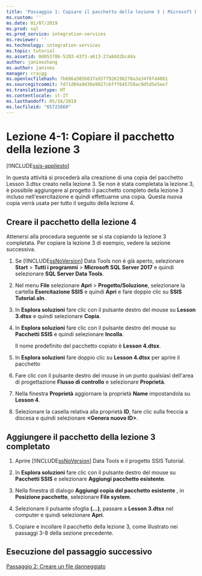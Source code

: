 ```yaml
---
title: 'Passaggio 1: Copiare il pacchetto della lezione 3 | Microsoft Docs'
ms.custom: ''
ms.date: 01/07/2019
ms.prod: sql
ms.prod_service: integration-services
ms.reviewer: ''
ms.technology: integration-services
ms.topic: tutorial
ms.assetid: 0d053786-5203-43f3-a613-27a8dd2bc44a
author: janinezhang
ms.author: janinez
manager: craigg
ms.openlocfilehash: 7b686a585b037a9377926198278a3a34f6fd4881
ms.sourcegitcommit: fd71d04a9d30a9927cbfff645750ac9d5d5e5ee7
ms.translationtype: HT
ms.contentlocale: it-IT
ms.lasthandoff: 05/16/2019
ms.locfileid: "65721660"
---
```

# <a name="lesson-4-1-copy-the-lesson-3-package"></a>Lezione 4-1: Copiare il pacchetto della lezione 3

[!INCLUDE[ssis-appliesto](../includes/ssis-appliesto-ssvrpluslinux-asdb-asdw-xxx.md)]



In questa attività si procederà alla creazione di una copia del pacchetto Lesson 3.dtsx creato nella lezione 3. Se non è stata completata la lezione 3, è possibile aggiungere al progetto il pacchetto completo della lezione 3 incluso nell'esercitazione e quindi effettuarne una copia. Questa nuova copia verrà usata per tutto il seguito della lezione 4.  
  
## <a name="create-the-lesson-4-package"></a>Creare il pacchetto della lezione 4  
  
Attenersi alla procedura seguente se si sta copiando la lezione 3 completata.  Per copiare la lezione 3 di esempio, vedere la sezione successiva.

1.  Se [!INCLUDE[ssNoVersion](../includes/ssnoversion-md.md)] Data Tools non è già aperto, selezionare **Start** > **Tutti i programmi** > **Microsoft SQL Server 2017** e quindi selezionare **SQL Server Data Tools**.

2.  Nel menu **File** selezionare **Apri** > **Progetto/Soluzione**, selezionare la cartella **Esercitazione SSIS** e quindi **Apri** e fare doppio clic su **SSIS Tutorial.sln**.

3.  In **Esplora soluzioni** fare clic con il pulsante destro del mouse su **Lesson 3.dtsx** e quindi selezionare **Copia**.

4.  In **Esplora soluzioni** fare clic con il pulsante destro del mouse su **Pacchetti SSIS** e quindi selezionare **Incolla**.

    Il nome predefinito del pacchetto copiato è **Lesson 4.dtsx**.

5.  In **Esplora soluzioni** fare doppio clic su **Lesson 4.dtsx** per aprire il pacchetto

6.  Fare clic con il pulsante destro del mouse in un punto qualsiasi dell'area di progettazione **Flusso di controllo** e selezionare **Proprietà**.

7.  Nella finestra **Proprietà** aggiornare la proprietà **Name** impostandola su **Lesson 4**.

8.  Selezionare la casella relativa alla proprietà **ID**, fare clic sulla freccia a discesa e quindi selezionare **\<Genera nuovo ID>**.

## <a name="add-the-completed-lesson-3-package"></a>Aggiungere il pacchetto della lezione 3 completato

1.  Aprire [!INCLUDE[ssNoVersion](../includes/ssnoversion-md.md)] Data Tools e il progetto SSIS Tutorial.

2.  In **Esplora soluzioni** fare clic con il pulsante destro del mouse su **Pacchetti SSIS** e selezionare **Aggiungi pacchetto esistente**.

3.  Nella finestra di dialogo **Aggiungi copia del pacchetto esistente** , in **Posizione pacchetto**, selezionare **File system**.

4.  Selezionare il pulsante sfoglia **(...)**, passare a **Lesson 3.dtsx** nel computer e quindi selezionare **Apri**.

5.  Copiare e incollare il pacchetto della lezione 3, come illustrato nei passaggi 3-8 della sezione precedente.

  
## <a name="go-to-next-task"></a>Esecuzione del passaggio successivo  
[Passaggio 2: Creare un file danneggiato](../integration-services/lesson-4-2-creating-a-corrupted-file.md)  
  
